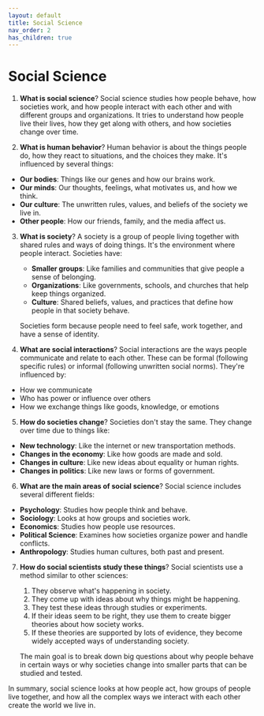 ```yaml
---
layout: default
title: Social Science
nav_order: 2
has_children: true
---
```


# **Social Science**

1. **What is social science**? Social science studies how people behave, how societies work, and how people interact with each other and with different groups and organizations. It tries to understand how people live their lives, how they get along with others, and how societies change over time.

2. **What is human behavior**? Human behavior is about the things people do, how they react to situations, and the choices they make. It's influenced by several things:
- **Our bodies**: Things like our genes and how our brains work.
- **Our minds**: Our thoughts, feelings, what motivates us, and how we think.
- **Our culture**: The unwritten rules, values, and beliefs of the society we live in.
- **Other people**: How our friends, family, and the media affect us.

3. **What is society**? A society is a group of people living together with shared rules and ways of doing things. It's the environment where people interact. Societies have:
    - **Smaller groups**: Like families and communities that give people a sense of belonging.
    - **Organizations**: Like governments, schools, and churches that help keep things organized.
    - **Culture**: Shared beliefs, values, and practices that define how people in that society behave.

    Societies form because people need to feel safe, work together, and have a sense of identity.

4. **What are social interactions**? Social interactions are the ways people communicate and relate to each other. These can be formal (following specific rules) or informal (following unwritten social norms). They're influenced by:
- How we communicate
- Who has power or influence over others
- How we exchange things like goods, knowledge, or emotions

5. **How do societies change**? Societies don't stay the same. They change over time due to things like:
- **New technology**: Like the internet or new transportation methods.
- **Changes in the economy**: Like how goods are made and sold.
- **Changes in culture**: Like new ideas about equality or human rights.
- **Changes in politics**: Like new laws or forms of government.

6. **What are the main areas of social science**? Social science includes several different fields:
- **Psychology**: Studies how people think and behave.
- **Sociology**: Looks at how groups and societies work.
- **Economics**: Studies how people use resources.
- **Political Science**: Examines how societies organize power and handle conflicts.
- **Anthropology**: Studies human cultures, both past and present.

7. **How do social scientists study these things**? Social scientists use a method similar to other sciences:
    1. They observe what's happening in society.
    2. They come up with ideas about why things might be happening.
    3. They test these ideas through studies or experiments.
    4. If their ideas seem to be right, they use them to create bigger theories about how society works.
    5. If these theories are supported by lots of evidence, they become widely accepted ways of understanding society.

    The main goal is to break down big questions about why people behave in certain ways or why societies change into smaller parts that can be studied and tested.

In summary, social science looks at how people act, how groups of people live together, and how all the complex ways we interact with each other create the world we live in.
